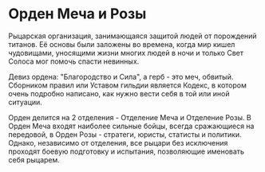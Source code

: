 # Орден Меча и Розы

Рыцарская организация, занимающаяся защитой людей от порождений титанов. Её основы были заложены во времена, когда мир кишел чудовищами, уносящими жизни многих людей в ночи и только Свет Солоса мог помочь спасти невинных.

Девиз ордена: "Благородство и Сила", а герб - это меч, обвитый. Сборником правил или Уставом гильдии является Кодекс, в котором очень подробно написано, как нужно вести себя в той или иной ситуации.

Орден делится на 2 отделения - Отделение Меча и Отделение Розы. В Орден Меча входят наиболее сильные бойцы, всегда сражающиеся на передовой, в Орден Розы - стратеги, юристы, статисты и политики. Однако, независимо от отделения, все рыцари без исключения проходят боевую подготовку и испытания, позволяющие именовать себя рыцарем. 
